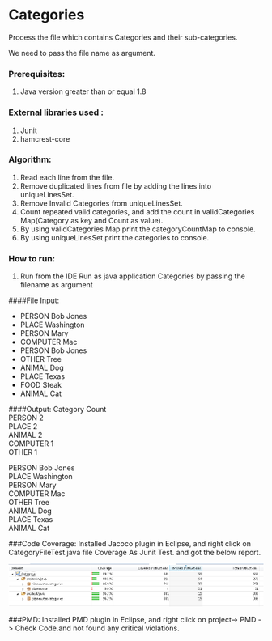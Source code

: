 # Categories

Process the file which contains Categories and their sub-categories.

We need to pass the file name as argument.

### Prerequisites:

1. Java version greater than or equal 1.8

### External libraries used : 
1. Junit
2. hamcrest-core

### Algorithm:

1. Read each line from the file.
2. Remove duplicated lines from file by adding the lines into uniqueLinesSet.
3. Remove Invalid Categories from uniqueLinesSet.
4. Count repeated valid categories, and add the count in validCategories Map(Category as key and Count as value).
5. By using validCategories Map print the categoryCountMap to console.
6. By using uniqueLinesSet print the categories to console.

### How to run:

1. Run from the IDE 
     Run as java application Categories by passing the filename as argument
 
 
####File Input:
- PERSON Bob Jones
- PLACE Washington
- PERSON Mary
- COMPUTER Mac
- PERSON Bob Jones
- OTHER Tree
- ANIMAL Dog
- PLACE Texas
- FOOD Steak
- ANIMAL Cat

####Output:
Category	Count <br />
PERSON	    2 <br />
PLACE	    2 <br />
ANIMAL	    2 <br />
COMPUTER	1 <br />
OTHER	    1  <br />

PERSON Bob Jones <br />
PLACE Washington <br />
PERSON Mary <br />
COMPUTER Mac <br />
OTHER Tree <br />
ANIMAL Dog <br />
PLACE Texas <br />
ANIMAL Cat <br />


###Code Coverage:
Installed Jacoco plugin in Eclipse, and right click on CategoryFileTest.java file Coverage As Junit Test. and got the below report.  
   
   ![alt text](jacocoCodecoverageReport.png "Code Coverage")

###PMD: 
Installed PMD plugin in Eclipse, and right click on project-> PMD -> Check Code.and not found any critical violations.
 